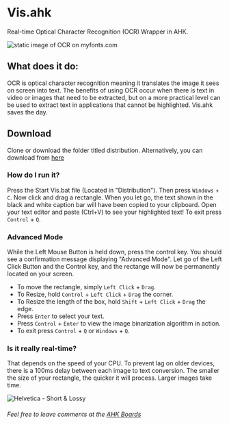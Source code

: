 # Vis.ahk
Real-time Optical Character Recognition (OCR) Wrapper in AHK. 

![static image of OCR on myfonts.com](http://i.imgur.com/isL4NCr.jpg)

## What does it do:

OCR is optical character recognition meaning it translates the image it sees on screen into text. The benefits of using OCR occur when there is text in video or images that need to be extracted, but on a more practical level can be used to extract text in applications that cannot be highlighted. Vis.ahk saves the day. 

## Download

Clone or download the folder titled distribution. Alternatively, you can download from [here](https://drive.google.com/open?id=0B1aECaHAYiqUalp3akhlb1lTQUU)


### How do I run it?

Press the Start Vis.bat file (Located in "Distribution"). Then press ```Windows``` + ```C```. Now click and drag a rectangle. When you let go, the text shown in the black and white caption bar will have been copied to your clipboard. Open your text editor and paste (Ctrl+V) to see your highlighted text! To exit press ```Control``` + ```Q```. 

### Advanced Mode

While the Left Mouse Button is held down, press the control key. You should see a confirmation message displaying "Advanced Mode". Let go of the Left Click Button and the Control key, and the rectange will now be permanently located on your screen. 

* To move the rectangle, simply ```Left Click``` + ```Drag```. 
* To Resize, hold ```Control``` + ```Left Click``` + ```Drag``` the corner. 
* To Resize the length of the box, hold ```Shift``` + ```Left Click``` + ```Drag``` the edge. 
* Press ```Enter``` to select your text. 
* Press ```Control``` + ```Enter``` to view the image binarization algorithm in action. 
* To exit press ```Control``` + ```Q``` or ```Windows``` + ```Q```. 

### Is it really real-time?

That depends on the speed of your CPU. To prevent lag on older devices, there is a 100ms delay between each image to text conversion. The smaller the size of your rectangle, the quicker it will process. Larger images take time. 

![Helvetica - Short &amp; Lossy](http://i.imgur.com/88iTGUf.gif)

###### Feel free to leave comments at the [AHK Boards](https://autohotkey.com/boards/viewtopic.php?f=6&t=21682)
